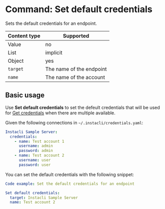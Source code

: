 # Command: Set default credentials

Sets the default credentials for an endpoint.

| Content type | Supported                |
|--------------|--------------------------|
| Value        | no                       |
| List         | implicit                 |
| Object       | yes                      |
| `target`     | The name of the endpoint |
| `name`       | The name of the account  |

## Basic usage

Use **Set default credentials** to set the defeult credentials that will be used
for [Get credentials](Get%20credentials.md) when there are multiple available.

Given the following connections in `~/.instacli/credentials.yaml`:

```yaml file:credentials.yaml
Instacli Sample Server:
  credentials:
    - name: Test account 1
      username: admin
      password: admin
    - name: Test account 2
      username: user
      password: user
```

You can set the default credentials with the following snippet:

```yaml instacli
Code example: Set the default credentials for an endpoint

Set default credentials:
  target: Instacli Sample Server
  name: Test account 2
```